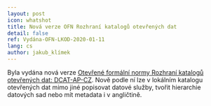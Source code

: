 ```yaml
---
layout: post
icon: whatshot
title: Nová verze OFN Rozhraní katalogů otevřených dat
detail: false
ref: Vydána-OFN-LKOD-2020-01-11
lang: cs
author: jakub_klímek
---
```


Byla vydána nová verze [Otevřené formální normy Rozhraní katalogů otevřených dat: DCAT-AP-CZ](https://ofn.gov.cz/rozhraní-katalogů-otevřených-dat/2021-01-11/).
Nově podle ní lze v lokálním katalogu otevřených dat mimo jiné popisovat datové služby, tvořit hierarchie datových sad nebo mít metadata i v angličtině.